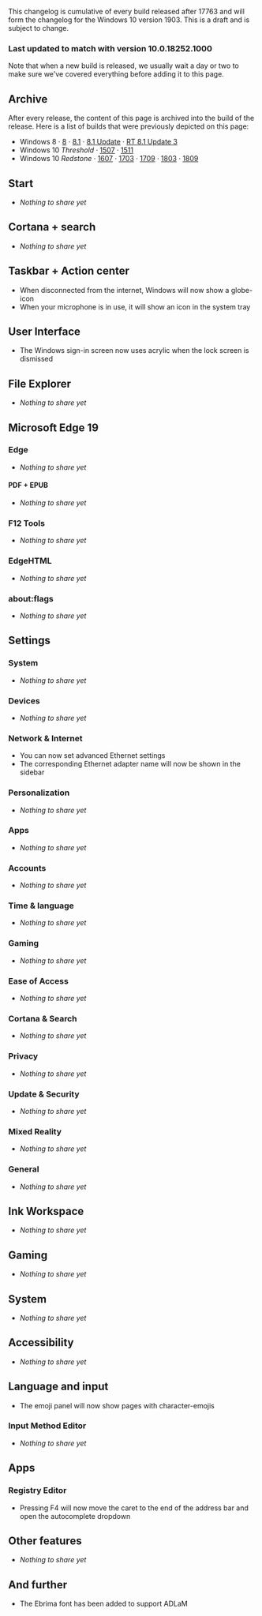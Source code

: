 This changelog is cumulative of every build released after 17763 and will form the changelog for the Windows 10 version 1903. This is a draft and is subject to change.

### Last updated to match with version 10.0.18252.1000
Note that when a new build is released, we usually wait a day or two to make sure we've covered everything before adding it to this page.

## Archive
After every release, the content of this page is archived into the build of the release. Here is a list of builds that were previously depicted on this page:

- Windows 8 &middot; [8](https://changewindows.org/build/9200/pc) &middot; [8.1](https://changewindows.org/build/9600/pc) &middot; [8.1 Update](https://changewindows.org/build/9600/pc#17031) &middot; [RT 8.1 Update 3](https://changewindows.org/build/9600/pc#18007)
- Windows 10 <i>Threshold</i> &middot; [1507](https://changewindows.org/build/10240/pc) &middot;  [1511](https://changewindows.org/build/10586/pc)
- Windows 10 <i>Redstone</i> &middot; [1607](https://changewindows.org/build/14393/pc) &middot; [1703](https://changewindows.org/build/15063/pc) &middot; [1709](https://changewindows.org/build/16299/pc) &middot; [1803](https://changewindows.org/build/17134/pc) &middot; [1809](https://changewindows.org/build/17763/pc)

## Start
- _Nothing to share yet_

## Cortana + search
- _Nothing to share yet_

## Taskbar + Action center
- When disconnected from the internet, Windows will now show a globe-icon
- When your microphone is in use, it will show an icon in the system tray

## User Interface
- The Windows sign-in screen now uses acrylic when the lock screen is dismissed

## File Explorer
- _Nothing to share yet_

## Microsoft Edge 19
### Edge
- _Nothing to share yet_

#### PDF + EPUB
- _Nothing to share yet_

### F12 Tools
- _Nothing to share yet_

### EdgeHTML
- _Nothing to share yet_

### about:flags
- _Nothing to share yet_

## Settings
### System
- _Nothing to share yet_

### Devices
- _Nothing to share yet_

### Network & Internet
- You can now set advanced Ethernet settings
- The corresponding Ethernet adapter name will now be shown in the sidebar

### Personalization
- _Nothing to share yet_

### Apps
- _Nothing to share yet_

### Accounts
- _Nothing to share yet_

### Time & language
- _Nothing to share yet_

### Gaming
- _Nothing to share yet_

### Ease of Access
- _Nothing to share yet_

### Cortana & Search
- _Nothing to share yet_

### Privacy
- _Nothing to share yet_

### Update & Security
- _Nothing to share yet_

### Mixed Reality
- _Nothing to share yet_

### General
- _Nothing to share yet_

## Ink Workspace
- _Nothing to share yet_

## Gaming
- _Nothing to share yet_

## System
- _Nothing to share yet_

## Accessibility
- _Nothing to share yet_

## Language and input
- The emoji panel will now show pages with character-emojis

### Input Method Editor
- _Nothing to share yet_

## Apps
### Registry Editor
- Pressing F4 will now move the caret to the end of the address bar and open the autocomplete dropdown

## Other features
- _Nothing to share yet_

## And further
- The Ebrima font has been added to support ADLaM